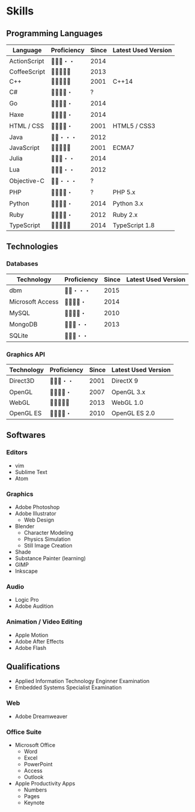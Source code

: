 Skills
======

Programming Languages
---------------------

|   Language   | Proficiency | Since | Latest Used Version |
| ------------ | ----------- | ----- | ------------------- |
| ActionScript | 🌟🌟🌟・・     | 2014  |                     |
| CoffeeScript | 🌟🌟🌟🌟🌟       | 2013  |                     |
| C++          | 🌟🌟🌟🌟🌟       | 2001  | C++14               |
| C#           | 🌟🌟🌟🌟・      | ?     |                     |
| Go           | 🌟🌟🌟🌟・      | 2014  |                     |
| Haxe         | 🌟🌟🌟🌟・      | 2014  |                     |
| HTML / CSS   | 🌟🌟🌟🌟・      | 2001  | HTML5 / CSS3        |
| Java         | 🌟🌟・・・    | 2012  |                     |
| JavaScript   | 🌟🌟🌟🌟🌟       | 2001  | ECMA7               |
| Julia        | 🌟🌟🌟・・     | 2014  |                     |
| Lua          | 🌟🌟🌟・・     | 2012  |                     |
| Objective-C  | 🌟🌟・・・    | ?     |                     |
| PHP          | 🌟🌟🌟🌟・      | ?     | PHP 5.x             |
| Python       | 🌟🌟🌟🌟・      | 2014  | Python 3.x          |
| Ruby         | 🌟🌟🌟🌟・      | 2012  | Ruby 2.x            |
| TypeScript   | 🌟🌟🌟🌟🌟       | 2014  | TypeScript 1.8      |

Technologies
------------

### Databases

|    Technology    | Proficiency | Since | Latest Used Version |
| ---------------- | ----------- | ----- | ------------------- |
| dbm              | 🌟🌟・・・    |  2015 |                     |
| Microsoft Access | 🌟🌟🌟🌟・      |  2014 |                     |
| MySQL            | 🌟🌟🌟🌟・      |  2010 |                     |
| MongoDB          | 🌟🌟🌟・・     |  2013 |                     |
| SQLite           | 🌟🌟🌟・・     |       |                     |

### Graphics API

| Technology | Proficiency | Since | Latest Used Version |
| ---------- | ----------- | ----- | ------------------- |
| Direct3D   | 🌟🌟🌟・・     |  2001 | DirectX 9           |
| OpenGL     | 🌟🌟🌟🌟・      |  2007 | OpenGL 3.x          |
| WebGL      | 🌟🌟🌟🌟🌟       |  2013 | WebGL 1.0           |
| OpenGL ES  | 🌟🌟🌟🌟・      |  2010 | OpenGL ES 2.0       |

Softwares
---------

### Editors

- vim
- Sublime Text
- Atom

### Graphics

- Adobe Photoshop
- Adobe Illustrator
  - Web Design
- Blender
  - Character Modeling
  - Physics Simulation
  - Still Image Creation
- Shade
- Substance Painter (learning)
- GIMP
- Inkscape

### Audio

- Logic Pro
- Adobe Audition

### Animation / Video Editing

- Apple Motion
- Adobe After Effects
- Adobe Flash

Qualifications
--------------

- Applied Information Technology Enginner Examination
- Embedded Systems Specialist Examination

### Web

- Adobe Dreamweaver

### Office Suite

- Microsoft Office
  - Word
  - Excel
  - PowerPoint
  - Access
  - Outlook
- Apple Productivity Apps
  - Numbers
  - Pages
  - Keynote

